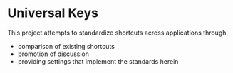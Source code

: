 # Universal Keys

This project attempts to standardize shortcuts across applications through

- comparison of existing shortcuts
- promotion of discussion
- providing settings that implement the standards herein
